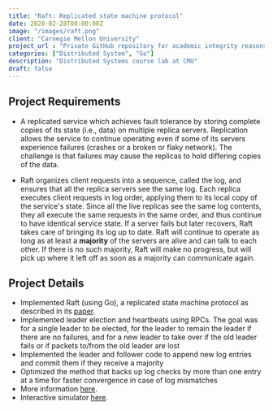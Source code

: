 ```yaml
---
title: "Raft: Replicated state machine protocol"
date: 2020-02-28T00:00:00Z
image: "/images/raft.png"
client: "Carnegie Mellon University"
project_url : "Private GitHub repository for academic integrity reasons"
categories: ["Distributed System", "Go"]
description: "Distributed Systems course lab at CMU"
draft: false
---
```


## Project Requirements

- A replicated service which achieves fault tolerance by storing complete copies of its state (i.e., data) on multiple replica servers. Replication allows the service to continue operating even if some of its servers experience failures (crashes or a broken or flaky network). The challenge is that failures may cause the replicas to hold differing copies of the data.

- Raft organizes client requests into a sequence, called the log, and ensures that all the replica servers see the same log. Each replica executes client requests in log order, applying them to its local copy of the service's state. Since all the live replicas see the same log contents, they all execute the same requests in the same order, and thus continue to have identical service state. If a server fails but later recovers, Raft takes care of bringing its log up to date. Raft will continue to operate as long as at least a **majority** of the servers are alive and can talk to each other. If there is no such majority, Raft will make no progress, but will pick up where it left off as soon as a majority can communicate again.


## Project Details

- Implemented Raft (using Go), a replicated state machine protocol as described in its [paper](https://raft.github.io/raft.pdf).
- Implemented leader election and heartbeats using RPCs. The goal was for a single leader to be elected, for the leader to remain the leader if there are no failures, and for a new leader to take over if the old leader fails or if packets to/from the old leader are lost
- Implemented the leader and follower code to append new log entries and commit them if they receive a majority
- Optimized the method that backs up log checks by more than one entry at a time for faster convergence in case of log mismatches
- More information [here](https://pdos.csail.mit.edu/6.824/labs/lab-raft.html).
- Interactive simulator [here](https://raft.github.io).
